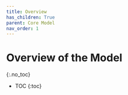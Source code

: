 ```yaml
---
title: Overview
has_children: True
parent: Core Model
nav_order: 1
---
```


# Overview of the Model
{:.no_toc}

* TOC
{:toc}